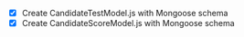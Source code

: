 - [x] Create CandidateTestModel.js with Mongoose schema
- [x] Create CandidateScoreModel.js with Mongoose schema
